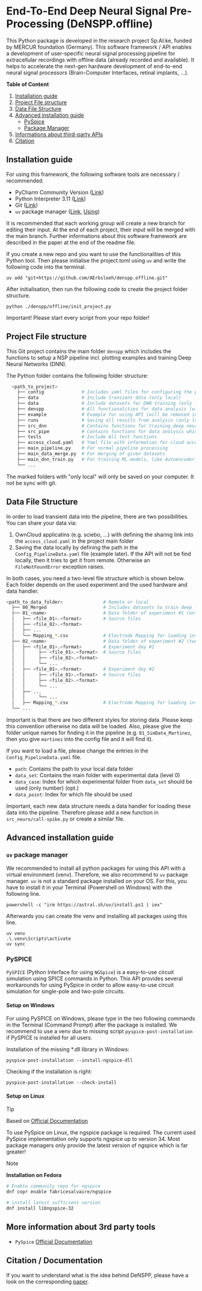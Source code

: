 # End-To-End Deep Neural Signal Pre-Processing (DeNSPP.offline)

This Python package is developed in the research project Sp:AI:ke, funded by MERCUR foundation (Germany). This software framework / API
enables a development of user-specific neural signal processing pipeline for extracellular recordings with offline data (already recorded and available). It helps to accelerate the next-gen hardware development of end-to-end neural signal processors (Brain-Computer Interfaces, retinal implants, ...).

**Table of Content**
1. [Installation guide](#installation-guide)
3. [Project File structure](#project-file-structure)
4. [Data File Structure](#data-file-structure)
5. [Advanced installation guide](#advanced-installation-guide)
    - [PySpice](#pyspice)
    - [Package Manager](#uv-package-manager)
6. [Informations about third-party APIs](#more-information-about-other-apis)
7. [Citation](#citation--documentation)

## Installation guide

For using this framework, the following software tools are necessary / recommended.

- PyCharm Community Version ([Link](https://www.jetbrains.com/de-de/pycharm/download/#section=windows))
- Python Interpreter 3.11 ([Link](https://www.python.org/downloads/release/python-3116/))
- Git ([Link](https://git-scm.com/downloads))
- `uv` package manager ([Link](https://docs.astral.sh/uv/), [Using](https://www.saaspegasus.com/guides/uv-deep-dive/))

It is recommended that each working group will create a new branch for editing their input. At the end of each project,
their input will be merged with the main branch. Further informations about this software framework are described in the
paper at the end of the readme file.

If you create a new repo and you want to use the functionalities of this Python tool. Then please initialise the project.toml using `uv` and write the following code into the terminal.
```
uv add "git+https://github.com/AErbsloeh/denspp.offline.git"
```
After initialisation, then run the following code to create the project folder structure.
```
python ./denspp/offline/init_project.py 
```
Important! Please start every script from your repo folder!

## Project File structure

This Git project contains the main folder `denspp` which includes the functions to setup a NSP pipeline incl. plotting examples and training Deep Neural Networks (DNN).

The Python folder contains the following folder structure:
```bash
  <path_to_project>
    ├── config              # Includes yaml files for configuring the pipelines (only local)
    ├── data                # Include transient data (only local)
    ├── data                # Include datasets for DNN training (only local)
    ├── denspp              # All functionalities for data analysis (will be removed in next releases)
    ├── example             # Example for using API (will be removed in next releases)
    ├── runs                # Saving all results from analysis (only local)
    ├── src_dnn             # Contains functions for training deep neural networks which are not in package 
    ├── src_pipe            # Contains functions for data analysis which are not in package (only local)
    ├── tests               # Include All test functions 
    ├── access_cloud.yaml   # Yaml file with information for cloud access 
    ├── main_pipeline.py    # For normal pipeline processing 
    ├── main_data_merge.py  # For merging of given datasets
    ├── main_dnn_train.py   # For training ML models, like Autoencoder and Classifier
    └── ...
```
The marked folders with "only local" will only be saved on your computer. It not be sync with git.

## Data File Structure

In order to load transient data into the pipeline, there are two possibilities. You can share your data via:
1. OwnCloud applicatins (e.g. sciebo, ...) with defining the sharing link into the `access_cloud.yaml` in the project main folder
2. Saving the data locally by defining the path in the `Config_PipelineData.yaml` file (example later). If the API will not be find locally, then it tries to get it from remote. Otherwise an `FileNotFoundError` exception raises.

In both cases, you need a two-level file structure which is shown below. Each folder depends on the used experiment and the used hardware and data handler.
  ```bash
  <path_to_data_folder>               # Remote or local
    ├── 00_Merged                     # Includes datasets to train deep learning models
    ├── 01_<name>                     # Data folder of experiment #1 (only one level)
    │   ├── <file_01>.<format>        # Source files
    │   ├── <file_02>.<format>   
    │   ├── ... 
    │   └── Mapping_*.csv             # Electrode Mapping for loading into pipeline (opt.)
    ├── 02_<name>                     # Data folder of experiment #2 (two level)
    │   ├── <file_01>.<format>        # Experiment day #1
    │   │     ├── <file_01>.<format>  # Source files
    │   │     ├── <file_02>.<format>   
    │   │     └── ... 
    │   ├── <file_01>.<format>        # Experiment day #2
    │   │     ├── <file_01>.<format>  # Source files
    │   │     ├── <file_02>.<format>   
    │   │     └── ... 
    │   ├── ...     
    │   │     └── ... 
    │   ├── Mapping_*.csv             # Electrode Mapping for loading into pipeline (opt.)
    └── ...
```
Important is that there are two different styles for storing data. Please keep this convention otherwise no data will be loaded.
Also, please give the folder unique names for finding it in the pipeline (e.g. `01_SimData_Martinez`, then you give `martinez` into the config file and it will find it).

If you want to load a file, please change the entries in the `Config_PipelineData.yaml` file. 
- `path`: Contains the path to your local data folder  
- `data_set`: Contains the main folder with experimental data (level 0)
- `data_case`: Index for which experimental folder from `data_set` should be used (only number) (opt.)
- `data_point`: Index for which file should be used

Important, each new data structure needs a data handler for loading these data into the pipeline. Therefore please add a new function in `src_neuro/call-spike.py` or create a similar file. 

## Advanced installation guide 

### `uv` package manager
We recommended to install all python packages for using this API with a virtual environment (venv). Therefore, we also recommend to `uv` package manager. `uv` is not a standard package installed on your OS. For this, you have to install it in your Terminal (Powershell on Windows) with the following line.
````
powershell -c "irm https://astral.sh/uv/install.ps1 | iex"
````
Afterwards you can create the venv and installing all packages using this line.
````
uv venv
.\.venv\Scripts\activate  
uv sync
````

### PySPICE

`PySPICE` (Python Interface for using `NGSpice`) is a easy-to-use circuit simulation using SPICE commands in Python.
This API provides several workarounds for using PySpice in order to allow easy-to-use circuit simulation for single-pole
and two-pole circuits.

#### Setup on Windows

For using PySPICE on Windows, please type in the two following commands in the Terminal (Command Prompt) after the
package is installed. We recommend to use a venv due to missing script `pyspice-post-installation` if PySPICE is
installed for all users.

Installation of the missing *.dll library in Windows:

````
pyspice-post-installation --install-ngspice-dll
````

Checking if the installation is right:

````
pyspice-post-installation --check-install
````

#### Setup on Linux

> [!TIP]
> Based on [Official Documentation](https://pyspice.fabrice-salvaire.fr/releases/v1.5/installation.html#on-linux)

To use PySpice on Linux, the ngspice package is required.
The current used PySpice implementation only supports ngspice up to version 34.
Most package managers only provide the latest version of ngspice which is far greater!

> [!NOTE] 
> **Installation on Fedora**
> ```bash
> # Enable community repo for ngspice
> dnf copr enable fabricesalvaire/ngspice
> 
> # install latest sufficient version
> dnf install libngspice-32
> ```

## More information about 3rd party tools
- `PySpice` [Official Documentation](https://pyspice.fabrice-salvaire.fr/releases/v1.5/)

## Citation / Documentation
If you want to understand what is the idea behind DeNSPP, please have a look on the corresponding [paper](https://doi.org/10.1515/cdbme-2023-1118).